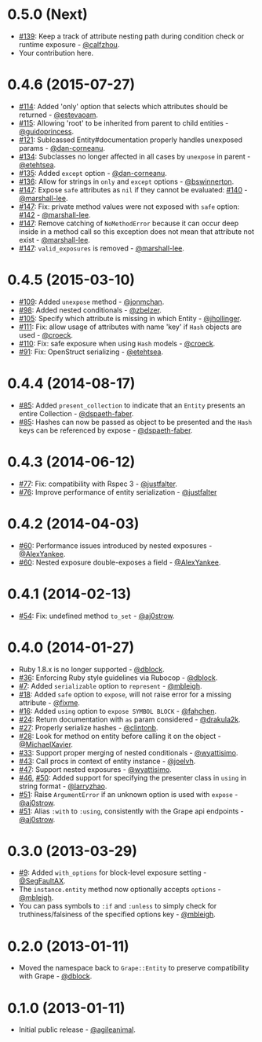 0.5.0 (Next)
============
* [#139](https://github.com/intridea/grape-entity/pull/139): Keep a track of attribute nesting path during condition check or runtime exposure - [@calfzhou](https://github.com/calfzhou).
* Your contribution here.

0.4.6 (2015-07-27)
==================

* [#114](https://github.com/intridea/grape-entity/pull/114): Added 'only' option that selects which attributes should be returned - [@estevaoam](https://github.com/estevaoam).
* [#115](https://github.com/intridea/grape-entity/pull/115): Allowing 'root' to be inherited from parent to child entities - [@guidoprincess](https://github.com/guidoprincess).
* [#121](https://github.com/intridea/grape-entity/pull/122): Sublcassed Entity#documentation properly handles unexposed params - [@dan-corneanu](https://github.com/dan-corneanu).
* [#134](https://github.com/intridea/grape-entity/pull/134): Subclasses no longer affected in all cases by `unexpose` in parent - [@etehtsea](https://github.com/etehtsea).
* [#135](https://github.com/intridea/grape-entity/pull/135): Added `except` option - [@dan-corneanu](https://github.com/dan-corneanu).
* [#136](https://github.com/intridea/grape-entity/pull/136): Allow for strings in `only` and `except` options - [@bswinnerton](https://github.com/bswinnerton).
* [#147](https://github.com/intridea/grape-entity/pull/147): Expose `safe` attributes as `nil` if they cannot be evaluated: [#140](https://github.com/intridea/grape-entity/issues/140) - [@marshall-lee](http://github.com/marshall-lee).
* [#147](https://github.com/intridea/grape-entity/pull/147): Fix: private method values were not exposed with `safe` option: [#142](https://github.com/intridea/grape-entity/pull/142) - [@marshall-lee](http://github.com/marshall-lee).
* [#147](https://github.com/intridea/grape-entity/pull/147): Remove catching of `NoMethodError` because it can occur deep inside in a method call so this exception does not mean that attribute not exist - [@marshall-lee](http://github.com/marshall-lee).
* [#147](https://github.com/intridea/grape-entity/pull/147): `valid_exposures` is removed - [@marshall-lee](http://github.com/marshall-lee).

0.4.5 (2015-03-10)
==================

* [#109](https://github.com/intridea/grape-entity/pull/109): Added `unexpose` method - [@jonmchan](https://github.com/jonmchan).
* [#98](https://github.com/intridea/grape-entity/pull/98): Added nested conditionals - [@zbelzer](https://github.com/zbelzer).
* [#105](https://github.com/intridea/grape-entity/pull/105): Specify which attribute is missing in which Entity - [@jhollinger](https://github.com/jhollinger).
* [#111](https://github.com/intridea/grape-entity/pull/111): Fix: allow usage of attributes with name 'key' if `Hash` objects are used - [@croeck](https://github.com/croeck).
* [#110](https://github.com/intridea/grape-entity/pull/110): Fix: safe exposure when using `Hash` models - [@croeck](https://github.com/croeck).
* [#91](https://github.com/intridea/grape-entity/pull/91): Fix: OpenStruct serializing - [@etehtsea](https://github.com/etehtsea).

0.4.4 (2014-08-17)
==================

* [#85](https://github.com/intridea/grape-entity/pull/85): Added `present_collection` to indicate that an `Entity` presents an entire Collection - [@dspaeth-faber](https://github.com/dspaeth-faber).
* [#85](https://guthub.com/intridea/grape-entity/pull/85): Hashes can now be passed as object to be presented and the `Hash` keys can be referenced by expose - [@dspaeth-faber](https://github.com/dspaeth-faber).

0.4.3 (2014-06-12)
==================

* [#77](https://github.com/intridea/grape-entity/pull/77): Fix: compatibility with Rspec 3 - [@justfalter](https://github.com/justfalter).
* [#76](https://github.com/intridea/grape-entity/pull/76): Improve performance of entity serialization - [@justfalter](https://github.com/justfalter)

0.4.2 (2014-04-03)
==================

* [#60](https://github.com/intridea/grape-entity/issues/59): Performance issues introduced by nested exposures - [@AlexYankee](https://github.com/AlexYankee).
* [#60](https://github.com/intridea/grape-entity/issues/57): Nested exposure double-exposes a field - [@AlexYankee](https://github.com/AlexYankee).

0.4.1 (2014-02-13)
==================

* [#54](https://github.com/intridea/grape-entity/issues/54): Fix: undefined method `to_set` - [@aj0strow](https://github.com/aj0strow).

0.4.0 (2014-01-27)
==================

* Ruby 1.8.x is no longer supported - [@dblock](https://github.com/dblock).
* [#36](https://github.com/intridea/grape-entity/pull/36): Enforcing Ruby style guidelines via Rubocop - [@dblock](https://github.com/dblock).
* [#7](https://github.com/intridea/grape-entity/issues/7): Added `serializable` option to `represent` - [@mbleigh](https://github.com/mbleigh).
* [#18](https://github.com/intridea/grape-entity/pull/18): Added `safe` option to `expose`, will not raise error for a missing attribute - [@fixme](https://github.com/fixme).
* [#16](https://github.com/intridea/grape-entity/pull/16): Added `using` option to `expose SYMBOL BLOCK` - [@fahchen](https://github.com/fahchen).
* [#24](https://github.com/intridea/grape-entity/pull/24): Return documentation with `as` param considered - [@drakula2k](https://github.com/drakula2k).
* [#27](https://github.com/intridea/grape-entity/pull/27): Properly serialize hashes - [@clintonb](https://github.com/clintonb).
* [#28](https://github.com/intridea/grape-entity/pull/28): Look for method on entity before calling it on the object - [@MichaelXavier](https://github.com/MichaelXavier).
* [#33](https://github.com/intridea/grape-entity/pull/33): Support proper merging of nested conditionals - [@wyattisimo](https://github.com/wyattisimo).
* [#43](https://github.com/intridea/grape-entity/pull/43): Call procs in context of entity instance - [@joelvh](https://github.com/joelvh).
* [#47](https://github.com/intridea/grape-entity/pull/47): Support nested exposures - [@wyattisimo](https://github.com/wyattisimo).
* [#46](https://github.com/intridea/grape-entity/issues/46), [#50](https://github.com/intridea/grape-entity/pull/50): Added support for specifying the presenter class in `using` in string format - [@larryzhao](https://github.com/larryzhao).
* [#51](https://github.com/intridea/grape-entity/pull/51): Raise `ArgumentError` if an unknown option is used with `expose` - [@aj0strow](https://github.com/aj0strow).
* [#51](https://github.com/intridea/grape-entity/pull/51): Alias `:with` to `:using`, consistently with the Grape api endpoints - [@aj0strow](https://github.com/aj0strow).

0.3.0 (2013-03-29)
==================

* [#9](https://github.com/intridea/grape-entity/pull/9): Added `with_options` for block-level exposure setting - [@SegFaultAX](https://github.com/SegFaultAX).
* The `instance.entity` method now optionally accepts `options` - [@mbleigh](https://github.com/mbleigh).
* You can pass symbols to `:if` and `:unless` to simply check for truthiness/falsiness of the specified options key - [@mbleigh](https://github.com/mbleigh).

0.2.0 (2013-01-11)
==================

* Moved the namespace back to `Grape::Entity` to preserve compatibility with Grape - [@dblock](https://github.com/dblock).

0.1.0 (2013-01-11)
==================

* Initial public release - [@agileanimal](https://github.com/agileanimal).
